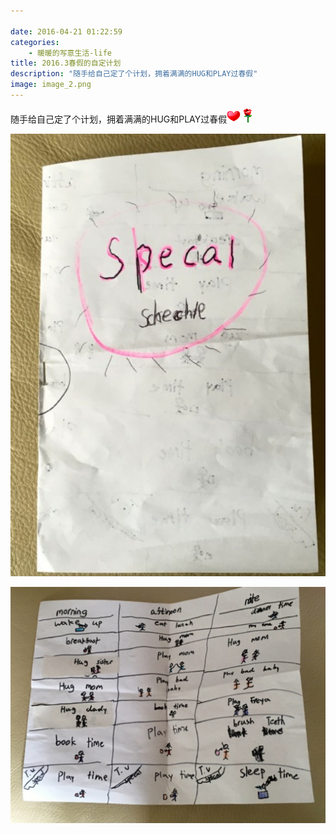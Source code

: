 ```yaml
---

date: 2016-04-21 01:22:59
categories:
    - 暖暖的写意生活-life
title: 2016.3春假的自定计划
description: "随手给自己定了个计划，拥着满满的HUG和PLAY过春假"
image: image_2.png
---
```


随手给自己定了个计划，拥着满满的HUG和PLAY过春假![](image_0.gif)![](image_1.gif)

  


  


  


![](image_2.png)  
  
![](image_3.png)
